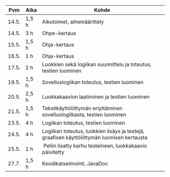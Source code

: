 |Pvm   | Aika	| Kohde		|
|------|--------|---------------|
|14.5. | 1,5 h	| Alkutoimet, aihemäärittely |
|14.5. | 3 h	| Ohpe-kertaus |
|15.5. | 1,5 h 	| Ohja-kertaus |
|16.5. | 1 h	| Ohja-kertaus |
|17.5. | 2 h 	| Luokkien sekä logiikan suunnittelu ja toteutus, testien luominen|
|19.5. | 1,5 h	| Sovelluslogiikan toteutus, testien luominen |
|20.5. | 2,5 h	| Luokkakaavion laatiminen ja testien luominen |
|21.5. | 1,5 h	| Tekstikäyttöliittymän eriyttäminen sovelluslogiikasta, testien luominen |
|23.5. | 4 h	| Logiikan toteutus, testien luominen |
|24.5. | 4 h 	| Logiikan toteutus, luokkien lisäys ja testejä, graafisen käyttöliittymän luomisen kertausta |
|25.5. | 1 h	| Peliin lisatty karhu testeineen, luokkakaavio päivitetty |
|27.7. | 1,5 h	| Koodikatselmointi, JavaDoc |
